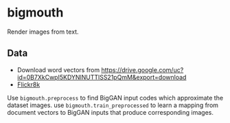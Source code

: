bigmouth
=========
Render images from text.

Data
----
 * Download word vectors from https://drive.google.com/uc?id=0B7XkCwpI5KDYNlNUTTlSS21pQmM&export=download
 * [Flickr8k](https://www.kaggle.com/ming666/flicker8k-dataset/data)

Use `bigmouth.preprocess` to find BigGAN input codes which approximate
the dataset images.
use `bigmouth.train_preprocessed` to learn a mapping from document vectors
to BigGAN inputs that produce corresponding images.
